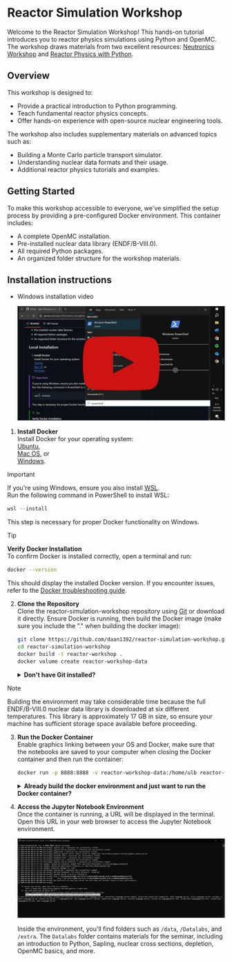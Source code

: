 # Reactor Simulation Workshop

Welcome to the Reactor Simulation Workshop! This hands-on tutorial introduces you to reactor physics simulations using Python and OpenMC. The workshop draws materials from two excellent resources: [Neutronics Workshop](https://github.com/fusion-energy/neutronics-workshop.git) and [Reactor Physics with Python](https://github.com/ezsolti/RFP.git).

## Overview

This workshop is designed to:
- Provide a practical introduction to Python programming.
- Teach fundamental reactor physics concepts.
- Offer hands-on experience with open-source nuclear engineering tools.

The workshop also includes supplementary materials on advanced topics such as:
- Building a Monte Carlo particle transport simulator.
- Understanding nuclear data formats and their usage.
- Additional reactor physics tutorials and examples.

## Getting Started

To make this workshop accessible to everyone, we've simplified the setup process by providing a pre-configured Docker environment. This container includes:
- A complete OpenMC installation.
- Pre-installed nuclear data library (ENDF/B-VIII.0).
- All required Python packages.
- An organized folder structure for the workshop materials.

## Installation instructions

- Windows installation video 

    [![Windows installation video](images/thumbnail.png)](https://www.youtube.com/watch?v=jZ_UHi6TRn0)

1. **Install Docker**  
    Install Docker for your operating system:  
    [Ubuntu](https://docs.docker.com/install/linux/docker-ce/ubuntu/),  
    [Mac OS](https://store.docker.com/editions/community/docker-ce-desktop-mac), or  
    [Windows](https://hub.docker.com/editions/community/docker-ce-desktop-windows).  

> [!IMPORTANT]
> If you're using Windows, ensure you also install [WSL](https://learn.microsoft.com/en-us/windows/wsl/install).  
> Run the following command in PowerShell to install WSL:  
> ```powershell  
> wsl --install  
> ```  
> This step is necessary for proper Docker functionality on Windows.

> [!TIP]
> **Verify Docker Installation**  
> To confirm Docker is installed correctly, open a terminal and run:  
> ```bash
> docker --version
> ```  
> This should display the installed Docker version. If you encounter issues, refer to the [Docker troubleshooting guide](https://docs.docker.com/get-docker/#troubleshoot-installation).

2. **Clone the Repository**  
    Clone the reactor-simulation-workshop repository using [Git](https://git-scm.com/book/en/v2/Getting-Started-Installing-Git) or download it directly. Ensure Docker is running, then build the Docker image (make sure you include the "." when building the docker image):  
    ```bash
    git clone https://github.com/daan1392/reactor-simulation-workshop.git
    cd reactor-simulation-workshop
    docker build -t reactor-workshop .
    docker volume create reactor-workshop-data
    ```
    <details>
    <summary><b>Don't have Git installed?</b></summary>
    You can download the repository as a ZIP file and unzip it instead, however you will then have to navigate to this folder in command line using cd (change directory) and then executing "docker build -t reactor-workshop ." in this folder.
    </details>
> [!NOTE]
> Building the environment may take considerable time because the full ENDF/B-VIII.0 nuclear data library is downloaded at six different temperatures. This library is approximately 17 GB in size, so ensure your machine has sufficient storage space available before proceeding.

3. **Run the Docker Container**  
    Enable graphics linking between your OS and Docker, make sure that the notebooks are saved to your computer when closing the Docker container and then run the container:  
    ```bash
    docker run -p 8888:8888 -v reactor-workshop-data:/home/ulb reactor-workshop
    ```
    <details>
    <summary><b>Already build the docker environment and just want to run the Docker container?</b></summary>
    Make sure the Docker software is up and running and then execute the command "docker run -p 8888:8888 reactor-workshop".
    </details>

4. **Access the Jupyter Notebook Environment**  
    Once the container is running, a URL will be displayed in the terminal. Open this URL in your web browser to access the Jupyter Notebook environment.  

    ![Open the environment](images/docker-run.png)

    Inside the environment, you'll find folders such as `/data`, `/Datalabs`, and `/extra`. The `Datalabs` folder contains materials for the seminar, including an introduction to Python, Sapling, nuclear cross sections, depletion, OpenMC basics, and more.